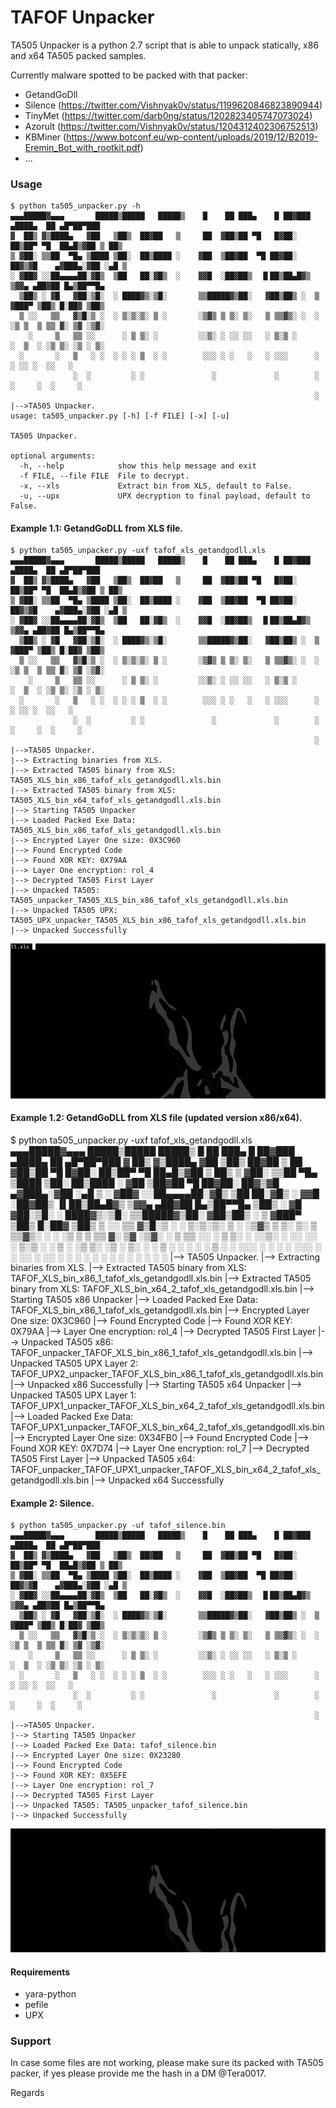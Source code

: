 TAFOF Unpacker
==============

TA505 Unpacker is a python 2.7 script that is able to unpack statically, x86 and x64 TA505 packed samples.

Currently malware spotted to be packed with that packer:
- GetandGoDll
- Silence (https://twitter.com/Vishnyak0v/status/1199620846823890944)
- TinyMet (https://twitter.com/darb0ng/status/1202823405747073024)
- Azorult (https://twitter.com/Vishnyak0v/status/1204312402306752513)
- KBMiner (https://www.botconf.eu/wp-content/uploads/2019/12/B2019-Eremin_Bot_with_rootkit.pdf)
- ...

### Usage
```
$ python ta505_unpacker.py -h
▄▄▄█████▓▄▄▄       █████▒█████   █████▒    █    ██ ███▄    █ ██▓███  ▄████▄  ██ ▄█▀██▀███  
▓  ██▒ ▓▒████▄   ▓██   ▒██▒  ██▓██   ▒     ██  ▓██▒██ ▀█   █▓██░  ██▒██▀ ▀█  ██▄█▒▓██ ▒ ██▒
▒ ▓██░ ▒▒██  ▀█▄ ▒████ ▒██░  ██▒████ ░    ▓██  ▒██▓██  ▀█ ██▓██░ ██▓▒▓█    ▄▓███▄░▓██ ░▄█ ▒
░ ▓██▓ ░░██▄▄▄▄██░▓█▒  ▒██   ██░▓█▒  ░    ▓▓█  ░██▓██▒  ▐▌██▒██▄█▓▒ ▒▓▓▄ ▄██▓██ █▄▒██▀▀█▄  
  ▒██▒ ░ ▓█   ▓██░▒█░  ░ ████▓▒░▒█░       ▒▒█████▓▒██░   ▓██▒██▒ ░  ▒ ▓███▀ ▒██▒ █░██▓ ▒██▒
  ▒ ░░   ▒▒   ▓▒█░▒ ░  ░ ▒░▒░▒░ ▒ ░       ░▒▓▒ ▒ ▒░ ▒░   ▒ ▒▒▓▒░ ░  ░ ░▒ ▒  ▒ ▒▒ ▓░ ▒▓ ░▒▓░
    ░     ▒   ▒▒ ░░      ░ ▒ ▒░ ░         ░░▒░ ░ ░░ ░░   ░ ▒░▒ ░      ░  ▒  ░ ░▒ ▒░ ░▒ ░ ▒░
  ░       ░   ▒   ░ ░  ░ ░ ░ ▒  ░ ░        ░░░ ░ ░   ░   ░ ░░░      ░       ░ ░░ ░  ░░   ░ 
              ░  ░         ░ ░               ░             ░        ░ ░     ░  ░     ░     
                                                                    ░                      
|-->TA505 Unpacker.
usage: ta505_unpacker.py [-h] [-f FILE] [-x] [-u]

TA505 Unpacker.

optional arguments:
  -h, --help            show this help message and exit
  -f FILE, --file FILE  File to decrypt.
  -x, --xls             Extract bin from XLS, default to False.
  -u, --upx             UPX decryption to final payload, default to False.
```

#### Example 1.1: GetandGoDLL from XLS file.
```
$ python ta505_unpacker.py -uxf tafof_xls_getandgodll.xls 
▄▄▄█████▓▄▄▄       █████▒█████   █████▒    █    ██ ███▄    █ ██▓███  ▄████▄  ██ ▄█▀██▀███  
▓  ██▒ ▓▒████▄   ▓██   ▒██▒  ██▓██   ▒     ██  ▓██▒██ ▀█   █▓██░  ██▒██▀ ▀█  ██▄█▒▓██ ▒ ██▒
▒ ▓██░ ▒▒██  ▀█▄ ▒████ ▒██░  ██▒████ ░    ▓██  ▒██▓██  ▀█ ██▓██░ ██▓▒▓█    ▄▓███▄░▓██ ░▄█ ▒
░ ▓██▓ ░░██▄▄▄▄██░▓█▒  ▒██   ██░▓█▒  ░    ▓▓█  ░██▓██▒  ▐▌██▒██▄█▓▒ ▒▓▓▄ ▄██▓██ █▄▒██▀▀█▄  
  ▒██▒ ░ ▓█   ▓██░▒█░  ░ ████▓▒░▒█░       ▒▒█████▓▒██░   ▓██▒██▒ ░  ▒ ▓███▀ ▒██▒ █░██▓ ▒██▒
  ▒ ░░   ▒▒   ▓▒█░▒ ░  ░ ▒░▒░▒░ ▒ ░       ░▒▓▒ ▒ ▒░ ▒░   ▒ ▒▒▓▒░ ░  ░ ░▒ ▒  ▒ ▒▒ ▓░ ▒▓ ░▒▓░
    ░     ▒   ▒▒ ░░      ░ ▒ ▒░ ░         ░░▒░ ░ ░░ ░░   ░ ▒░▒ ░      ░  ▒  ░ ░▒ ▒░ ░▒ ░ ▒░
  ░       ░   ▒   ░ ░  ░ ░ ░ ▒  ░ ░        ░░░ ░ ░   ░   ░ ░░░      ░       ░ ░░ ░  ░░   ░ 
              ░  ░         ░ ░               ░             ░        ░ ░     ░  ░     ░     
                                                                    ░                      
|-->TA505 Unpacker.
|--> Extracting binaries from XLS.
|--> Extracted TA505 binary from XLS: TA505_XLS_bin_x86_tafof_xls_getandgodll.xls.bin
|--> Extracted TA505 binary from XLS: TA505_XLS_bin_x64_tafof_xls_getandgodll.xls.bin
|--> Starting TA505 Unpacker
|--> Loaded Packed Exe Data: TA505_XLS_bin_x86_tafof_xls_getandgodll.xls.bin
|--> Encrypted Layer One size: 0X3C960
|--> Found Encrypted Code
|--> Found XOR KEY: 0X79AA
|--> Layer One encryption: rol_4
|--> Decrypted TA505 First Layer
|--> Unpacked TA505: TA505_unpacker_TA505_XLS_bin_x86_tafof_xls_getandgodll.xls.bin
|--> Unpacked TA505 UPX: TA505_UPX_unpacker_TA505_XLS_bin_x86_tafof_xls_getandgodll.xls.bin
|--> Unpacked Successfully
```

![](ta505_gifs/TAFOF_getandgodll_xls.gif)

#### Example 1.2: GetandGoDLL from XLS file (updated version x86/x64).

$ python ta505_unpacker.py -uxf tafof_xls_getandgodll.xls
▄▄▄█████▓▄▄▄       █████▒█████   █████▒    █    ██ ███▄    █ ██▓███  ▄████▄  ██ ▄█▀██▀███
▓  ██▒ ▓▒████▄   ▓██   ▒██▒  ██▓██   ▒     ██  ▓██▒██ ▀█   █▓██░  ██▒██▀ ▀█  ██▄█▒▓██ ▒ ██▒
▒ ▓██░ ▒▒██  ▀█▄ ▒████ ▒██░  ██▒████ ░    ▓██  ▒██▓██  ▀█ ██▓██░ ██▓▒▓█    ▄▓███▄░▓██ ░▄█ ▒
░ ▓██▓ ░░██▄▄▄▄██░▓█▒  ▒██   ██░▓█▒  ░    ▓▓█  ░██▓██▒  ▐▌██▒██▄█▓▒ ▒▓▓▄ ▄██▓██ █▄▒██▀▀█▄
  ▒██▒ ░ ▓█   ▓██░▒█░  ░ ████▓▒░▒█░       ▒▒█████▓▒██░   ▓██▒██▒ ░  ▒ ▓███▀ ▒██▒ █░██▓ ▒██▒
  ▒ ░░   ▒▒   ▓▒█░▒ ░  ░ ▒░▒░▒░ ▒ ░       ░▒▓▒ ▒ ▒░ ▒░   ▒ ▒▒▓▒░ ░  ░ ░▒ ▒  ▒ ▒▒ ▓░ ▒▓ ░▒▓░
    ░     ▒   ▒▒ ░░      ░ ▒ ▒░ ░         ░░▒░ ░ ░░ ░░   ░ ▒░▒ ░      ░  ▒  ░ ░▒ ▒░ ░▒ ░ ▒░
  ░       ░   ▒   ░ ░  ░ ░ ░ ▒  ░ ░        ░░░ ░ ░   ░   ░ ░░░      ░       ░ ░░ ░  ░░   ░
              ░  ░         ░ ░               ░             ░        ░ ░     ░  ░     ░
                                                                    ░
|--> TA505 Unpacker.
|--> Extracting binaries from XLS.
|--> Extracted TA505 binary from XLS: TAFOF_XLS_bin_x86_1_tafof_xls_getandgodll.xls.bin
|--> Extracted TA505 binary from XLS: TAFOF_XLS_bin_x64_2_tafof_xls_getandgodll.xls.bin
|--> Starting TA505 x86 Unpacker
|--> Loaded Packed Exe Data: TAFOF_XLS_bin_x86_1_tafof_xls_getandgodll.xls.bin
|--> Encrypted Layer One size: 0X3C960
|--> Found Encrypted Code
|--> Found XOR KEY: 0X79AA
|--> Layer One encryption: rol_4
|--> Decrypted TA505 First Layer
|--> Unpacked TA505 x86: TAFOF_unpacker_TAFOF_XLS_bin_x86_1_tafof_xls_getandgodll.xls.bin
|--> Unpacked TA505 UPX Layer 2: TAFOF_UPX2_unpacker_TAFOF_XLS_bin_x86_1_tafof_xls_getandgodll.xls.bin
|--> Unpacked x86 Successfully
|--> Starting TA505 x64 Unpacker
|--> Unpacked TA505 UPX Layer 1: TAFOF_UPX1_unpacker_TAFOF_XLS_bin_x64_2_tafof_xls_getandgodll.xls.bin
|--> Loaded Packed Exe Data: TAFOF_UPX1_unpacker_TAFOF_XLS_bin_x64_2_tafof_xls_getandgodll.xls.bin
|--> Encrypted Layer One size: 0X34FB0
|--> Found Encrypted Code
|--> Found XOR KEY: 0X7D74
|--> Layer One encryption: rol_7
|--> Decrypted TA505 First Layer
|--> Unpacked TA505 x64: TAFOF_unpacker_TAFOF_UPX1_unpacker_TAFOF_XLS_bin_x64_2_tafof_xls_getandgodll.xls.bin
|--> Unpacked x64 Successfully


#### Example 2: Silence.
```
$ python ta505_unpacker.py -uf tafof_silence.bin 
▄▄▄█████▓▄▄▄       █████▒█████   █████▒    █    ██ ███▄    █ ██▓███  ▄████▄  ██ ▄█▀██▀███  
▓  ██▒ ▓▒████▄   ▓██   ▒██▒  ██▓██   ▒     ██  ▓██▒██ ▀█   █▓██░  ██▒██▀ ▀█  ██▄█▒▓██ ▒ ██▒
▒ ▓██░ ▒▒██  ▀█▄ ▒████ ▒██░  ██▒████ ░    ▓██  ▒██▓██  ▀█ ██▓██░ ██▓▒▓█    ▄▓███▄░▓██ ░▄█ ▒
░ ▓██▓ ░░██▄▄▄▄██░▓█▒  ▒██   ██░▓█▒  ░    ▓▓█  ░██▓██▒  ▐▌██▒██▄█▓▒ ▒▓▓▄ ▄██▓██ █▄▒██▀▀█▄  
  ▒██▒ ░ ▓█   ▓██░▒█░  ░ ████▓▒░▒█░       ▒▒█████▓▒██░   ▓██▒██▒ ░  ▒ ▓███▀ ▒██▒ █░██▓ ▒██▒
  ▒ ░░   ▒▒   ▓▒█░▒ ░  ░ ▒░▒░▒░ ▒ ░       ░▒▓▒ ▒ ▒░ ▒░   ▒ ▒▒▓▒░ ░  ░ ░▒ ▒  ▒ ▒▒ ▓░ ▒▓ ░▒▓░
    ░     ▒   ▒▒ ░░      ░ ▒ ▒░ ░         ░░▒░ ░ ░░ ░░   ░ ▒░▒ ░      ░  ▒  ░ ░▒ ▒░ ░▒ ░ ▒░
  ░       ░   ▒   ░ ░  ░ ░ ░ ▒  ░ ░        ░░░ ░ ░   ░   ░ ░░░      ░       ░ ░░ ░  ░░   ░ 
              ░  ░         ░ ░               ░             ░        ░ ░     ░  ░     ░     
                                                                    ░                      
|-->TA505 Unpacker.
|--> Starting TA505 Unpacker
|--> Loaded Packed Exe Data: tafof_silence.bin
|--> Encrypted Layer One size: 0X23280
|--> Found Encrypted Code
|--> Found XOR KEY: 0X5EFE
|--> Layer One encryption: rol_7
|--> Decrypted TA505 First Layer
|--> Unpacked TA505: TA505_unpacker_tafof_silence.bin
|--> Unpacked Successfully
```

![](ta505_gifs/TAFOF_silence.gif)


#### Requirements
- yara-python
- pefile
- UPX


### Support

In case some files are not working, please make sure its packed with TA505 packer, if yes please provide me the hash in a DM @Tera0017.

Regards


